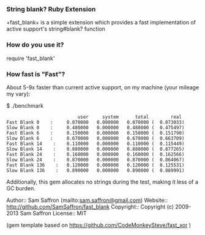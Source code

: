 ### String blank? Ruby Extension

+fast_blank+ is a simple extension which provides a fast implementation of active support's string#blank? function

### How do you use it?

  require 'fast_blank'

### How fast is "Fast"?


About 5-9x faster than current active support, on my machine (your mileage my vary):

  $ ./benchmark

```
                          user     system      total        real
Fast Blank 0    :     0.070000   0.000000   0.070000 (  0.073033)
Slow Blank 0    :     0.480000   0.000000   0.480000 (  0.475497)
Fast Blank 6    :     0.150000   0.000000   0.150000 (  0.151790)
Slow Blank 6    :     0.670000   0.000000   0.670000 (  0.663709)
Fast Blank 14    :    0.110000   0.000000   0.110000 (  0.115449)
Slow Blank 14    :    0.880000   0.000000   0.880000 (  0.877265)
Fast Blank 24    :    0.160000   0.000000   0.160000 (  0.162566)
Slow Blank 24    :    0.870000   0.000000   0.870000 (  0.864067)
Fast Blank 136    :   0.120000   0.000000   0.120000 (  0.125531)
Slow Blank 136    :   0.890000   0.000000   0.890000 (  0.889991)

```


Additionally, this gem allocates no strings during the test, making it less of a GC burden.

Author::    Sam Saffron (mailto:sam.saffron@gmail.com)
Website::   http://github.com/SamSaffron/fast_blank
Copyright:: Copyright (c) 2009-2013 Sam Saffron
License::   MIT

(gem template based on https://github.com/CodeMonkeySteve/fast_xor )
